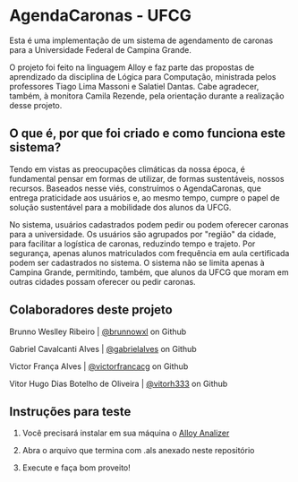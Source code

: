 # AgendaCaronas - UFCG

Esta é uma implementação de um sistema de agendamento de caronas para a Universidade Federal de Campina Grande. 

O projeto foi feito na linguagem Alloy e faz parte das propostas de aprendizado da disciplina de Lógica para Computação, ministrada pelos professores Tiago Lima Massoni e Salatiel Dantas. Cabe agradecer, também, à monitora Camila Rezende, pela orientação durante a realização desse projeto.





## O que é, por que foi criado e como funciona este sistema?

 Tendo em vistas as preocupações climáticas da nossa época, é fundamental pensar em formas de utilizar, de formas sustentáveis, nossos recursos. Baseados nesse viés, construímos o AgendaCaronas, que entrega praticidade aos usuários e, ao mesmo tempo, cumpre o papel de solução sustentável para a mobilidade dos alunos da UFCG.

 No sistema, usuários cadastrados podem pedir ou podem oferecer caronas para a universidade. Os usuários são agrupados por "região" da cidade, para facilitar a logística de caronas, reduzindo tempo e trajeto. Por segurança, apenas alunos matriculados com frequência em aula certificada podem ser cadastrados no sistema. O sistema não se limita apenas à Campina Grande, permitindo, também, que alunos da UFCG que moram em outras cidades possam oferecer ou pedir caronas.





## Colaboradores deste projeto

Brunno Weslley Ribeiro | [@brunnowxl](https://github.com/brunnowxl) on Github

Gabriel Cavalcanti Alves | [@gabrielalves](https://github.com/gabrielaves) on Github

Victor França Alves | [@victorfrancacg](https://github.com/victorfrancacg) on Github 

Vitor Hugo Dias Botelho de Oliveira | [@vitorh333](https://github.com/vitorh333) on Github





## Instruções para teste

1) Você precisará instalar em sua máquina o [Alloy Analizer](https://alloytools.org/)

2) Abra o arquivo que termina com .als anexado neste repositório

3) Execute e faça bom proveito!

